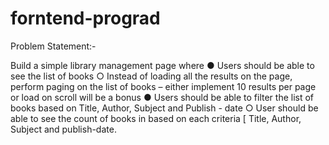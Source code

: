 # forntend-prograd

Problem Statement:-

Build a simple library management page where ● Users should be able to see the list of books ○ Instead of loading all the results on the page, perform paging on the list of books – either implement 10 results per page or load on scroll will be a bonus ● Users should be able to filter the list of books based on Title, Author, Subject and Publish - date ○ User should be able to see the count of books in based on each criteria [ Title, Author, Subject and publish-date.
